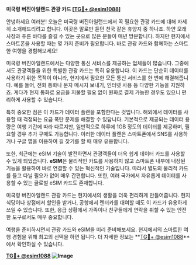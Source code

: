 **미국령 버진아일랜드 관광 카드 [[TG💪+ @esim1088](https://t.me/s/esim1088)]**

안녕하세요 여러분! 오늘은 미국령 버진아일랜드에서 꼭 필요한 관광 카드에 대해 자세히 소개해드리려고 합니다. 이곳은 말로만 듣던 천국 같은 휴양지 중 하나죠. 하얀 모래사장과 푸른 바다를 즐길 수 있는 곳으로 많은 분들이 매년 방문합니다. 하지만 현지에서 스마트폰을 사용할 때는 몇 가지 준비가 필요합니다. 바로 관광 카드와 함께하는 스마트한 여행을 경험해보세요!

미국령 버진아일랜드에서는 다양한 통신 서비스를 제공하는 업체들이 많습니다. 그중에서도 관광객들을 위한 특별한 관광 카드는 특히 유용합니다. 이 카드는 단순히 데이터를 사용하기 위한 목적이 아니라, 현지에서 필요한 모든 통신 서비스를 한 번에 해결해줍니다. 예를 들어, 전화 통화나 문자 메시지 보내기, 인터넷 사용 등 다양한 기능을 지원하죠. 게다가 현지 통화로 요금을 지불할 필요 없이 원화로 결제 가능한 경우도 있으니 편리하게 사용할 수 있습니다.

특히 중요한 점은 이 카드가 데이터 플랜을 포함한다는 것입니다. 해외에서 데이터를 사용할 때 걱정되는 요금 폭탄 문제를 해결할 수 있답니다. 기본적으로 제공되는 데이터 용량은 여행 기간에 따라 다르지만, 일반적으로 하루에 1GB 정도의 데이터를 제공하며, 필요할 경우 추가 구매도 가능합니다. 이러한 데이터 플랜은 스마트폰에서 SNS를 사용하거나 구글 맵을 이용하여 길 찾기를 할 때 매우 유용합니다.

또한, 최근에는 eSIM 기술이 발전하면서 관광객들이 더욱 쉽게 데이터 카드를 사용할 수 있게 되었습니다. **eSIM**은 물리적인 카드를 사용하지 않고 스마트폰 내부에 내장된 기능을 활용하여 바로 연결할 수 있는 혁신적인 기술입니다. 따라서 별도의 물리적 카드를 들고 다닐 필요가 없어 매우 간편합니다. 또한, 여러 국가에서 자유롭게 데이터를 사용할 수 있는 글로벌 eSIM 카드도 존재합니다.

미국령 버진아일랜드 관광 카드는 현지에서의 생활을 더욱 편리하게 만들어줍니다. 현지 식당이나 상점에서 할인을 받거나, 공항에서 렌터카를 대여할 때도 이 카드가 유용하게 쓰일 수 있습니다. 또한, 응급 상황에서 가족이나 친구들에게 연락을 취할 수 있는 안전한 도구로서도 매우 중요합니다.

여행을 준비하시면서 관광 카드와 eSIM을 미리 준비해보세요. 현지에서의 스마트한 여행 경험을 위해 최고의 선택을 하면 됩니다. 더 자세한 정보는 **[TG💪+ @esim1088](https://t.me/s/esim1088)**에서 확인하실 수 있습니다.

**[TG💪+ @esim1088](https://t.me/s/esim1088) ![Image](https://i.postimg.cc/Y0z9fWf4/image.png)**